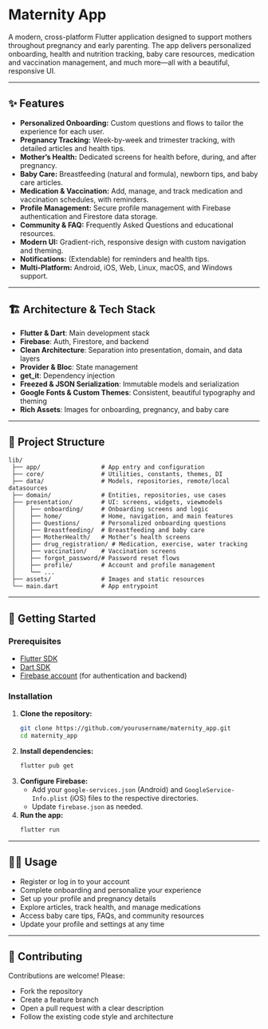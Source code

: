 # Maternity App

A modern, cross-platform Flutter application designed to support mothers throughout pregnancy and early parenting. The app delivers personalized onboarding, health and nutrition tracking, baby care resources, medication and vaccination management, and much more—all with a beautiful, responsive UI.

---

## ✨ Features

- **Personalized Onboarding:** Custom questions and flows to tailor the experience for each user.
- **Pregnancy Tracking:** Week-by-week and trimester tracking, with detailed articles and health tips.
- **Mother’s Health:** Dedicated screens for health before, during, and after pregnancy.
- **Baby Care:** Breastfeeding (natural and formula), newborn tips, and baby care articles.
- **Medication & Vaccination:** Add, manage, and track medication and vaccination schedules, with reminders.
- **Profile Management:** Secure profile management with Firebase authentication and Firestore data storage.
- **Community & FAQ:** Frequently Asked Questions and educational resources.
- **Modern UI:** Gradient-rich, responsive design with custom navigation and theming.
- **Notifications:** (Extendable) for reminders and health tips.
- **Multi-Platform:** Android, iOS, Web, Linux, macOS, and Windows support.

---

## 🏗️ Architecture & Tech Stack

- **Flutter & Dart**: Main development stack
- **Firebase**: Auth, Firestore, and backend
- **Clean Architecture**: Separation into presentation, domain, and data layers
- **Provider & Bloc**: State management
- **get_it**: Dependency injection
- **Freezed & JSON Serialization**: Immutable models and serialization
- **Google Fonts & Custom Themes**: Consistent, beautiful typography and theming
- **Rich Assets**: Images for onboarding, pregnancy, and baby care

---

## 📁 Project Structure

```
lib/
 ├── app/                 # App entry and configuration
 ├── core/                # Utilities, constants, themes, DI
 ├── data/                # Models, repositories, remote/local datasources
 ├── domain/              # Entities, repositories, use cases
 ├── presentation/        # UI: screens, widgets, viewmodels
 │    ├── onboarding/     # Onboarding screens and logic
 │    ├── home/           # Home, navigation, and main features
 │    ├── Questions/      # Personalized onboarding questions
 │    ├── Breastfeeding/  # Breastfeeding and baby care
 │    ├── MotherHealth/   # Mother’s health screens
 │    ├── drug_registration/ # Medication, exercise, water tracking
 │    ├── vaccination/    # Vaccination screens
 │    ├── forgot_password/# Password reset flows
 │    ├── profile/        # Account and profile management
 │    └── ...
 ├── assets/              # Images and static resources
 └── main.dart            # App entrypoint
```

---

## 🚀 Getting Started

### Prerequisites
- [Flutter SDK](https://docs.flutter.dev/get-started/install)
- [Dart SDK](https://dart.dev/get-dart)
- [Firebase account](https://firebase.google.com/) (for authentication and backend)

### Installation
1. **Clone the repository:**
   ```bash
   git clone https://github.com/yourusername/maternity_app.git
   cd maternity_app
   ```
2. **Install dependencies:**
   ```bash
   flutter pub get
   ```
3. **Configure Firebase:**
   - Add your `google-services.json` (Android) and `GoogleService-Info.plist` (iOS) files to the respective directories.
   - Update `firebase.json` as needed.
4. **Run the app:**
   ```bash
   flutter run
   ```

---

## 🧑‍💻 Usage
- Register or log in to your account
- Complete onboarding and personalize your experience
- Set up your profile and pregnancy details
- Explore articles, track health, and manage medications
- Access baby care tips, FAQs, and community resources
- Update your profile and settings at any time

---

## 🤝 Contributing
Contributions are welcome! Please:
- Fork the repository
- Create a feature branch
- Open a pull request with a clear description
- Follow the existing code style and architecture



